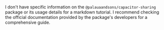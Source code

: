 I don't have specific information on the `@palauaandsons/capacitor-sharing` package or its usage details for a markdown tutorial. I recommend checking the official documentation provided by the package's developers for a comprehensive guide.